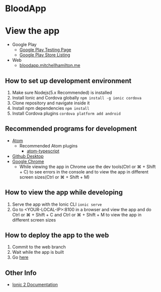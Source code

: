 # BloodApp

# View the app
* Google Play
  * [Google Play Testing Page](https://play.google.com/apps/testing/me.mitchellhamilton.BloodApp)
  * [Google Play Store Listing](https://play.google.com/store/apps/details?id=me.mitchellhamilton.BloodApp)
* Web
  * [bloodapp.mitchellhamilton.me](https://bloodapp.mitchellhamilton.me)
  
## How to set up development environment
1. Make sure Nodejs(5.x Recommended) is installed
2. Install Ionic and Cordova globally ```npm install -g ionic cordova```
3. Clone repository and navigate inside it
4. Install npm dependencies ```npm install```
6. Install Cordova plugins ```cordova platform add android```

## Recommended programs for development
* [Atom](https://atom.io)
  * Recommended Atom plugins
    * [atom-typescript](https://atom.io/packages/atom-typescript)
* [Github Desktop](https://desktop.github.com)
* [Google Chrome](https://www.google.com/chrome/browser/desktop/index.html)
  * While viewing the app in Chrome use the dev tools(Ctrl or ⌘ + Shift + C) to see errors in the console and to view the app in different screen sizes(Ctrl or ⌘ + Shift + M)

## How to view the app while developing
1. Serve the app with the Ionic CLI ```ionic serve```
2. Go to \<YOUR-LOCAL-IP\>:8100 in a browser and view the app and do Ctrl or ⌘ + Shift + C and Ctrl or ⌘ + Shift + M to view the app in different screen sizes 

## How to deploy the app to the web
1. Commit to the web branch
2. Wait while the app is built
3. Go [here](https://bloodapp.mitchellhamilton.me)

## Other Info
* [Ionic 2 Documentation](http://ionicframework.com/docs/v2/)
